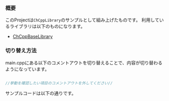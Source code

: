 ### 概要

このProjectは`ChCppLibrary`のサンプルとして組み上げたものです。
利用しているライブラリは以下のものになります。

- [ChCppBaseLibrary](https://github.com/Chronoss0518/ChCppBaseLibrary)

### 切り替え方法

main.cppにある以下のコメントアウトを切り替えることで、内容が切り替わるようになっています。

```C++

//挙動を確認したい項目のコメントアウトを外してください//

```

サンプルコードは以下の通りです。
